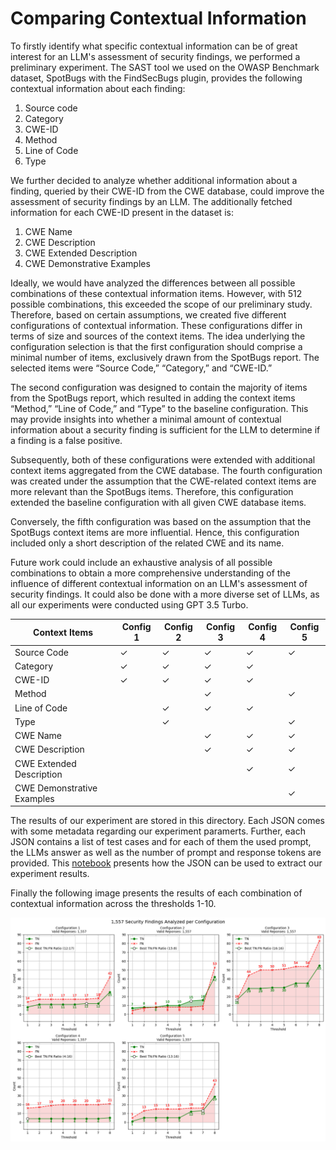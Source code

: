 # Comparing Contextual Information

To firstly identify what specific contextual information can be of great interest for an LLM's assessment of security findings, we performed a preliminary experiment. The SAST tool we used on the OWASP Benchmark dataset, SpotBugs with the FindSecBugs plugin, provides the following contextual information about each finding:

1. Source code
2. Category
3. CWE-ID
4. Method
5. Line of Code
6. Type

We further decided to analyze whether additional information about a finding, queried by their CWE-ID from the CWE database, could improve the assessment of security findings by an LLM. The additionally fetched information for each CWE-ID present in the dataset is:

1. CWE Name
2. CWE Description
3. CWE Extended Description
4. CWE Demonstrative Examples

Ideally, we would have analyzed the differences between all possible combinations of these contextual information items. However, with 512 possible combinations, this exceeded the scope of our preliminary study. Therefore, based on certain assumptions, we created five different configurations of contextual information. These configurations differ in terms of size and sources of the context items. The idea underlying the configuration selection is that the first configuration should comprise a minimal number of items, exclusively drawn from the SpotBugs report. The selected items were “Source Code,” “Category,” and “CWE-ID.”

The second configuration was designed to contain the majority of items from the SpotBugs report, which resulted in adding the context items “Method,” “Line of Code,” and “Type” to the baseline configuration. This may provide insights into whether a minimal amount of contextual information about a security finding is sufficient for the LLM to determine if a finding is a false positive.

Subsequently, both of these configurations were extended with additional context items aggregated from the CWE database. The fourth configuration was created under the assumption that the CWE-related context items are more relevant than the SpotBugs items. Therefore, this configuration extended the baseline configuration with all given CWE database items.

Conversely, the fifth configuration was based on the assumption that the SpotBugs context items are more influential. Hence, this configuration included only a short description of the related CWE and its name.

Future work could include an exhaustive analysis of all possible combinations to obtain a more comprehensive understanding of the influence of different contextual information on an LLM's assessment of security findings. It could also be done with a more diverse set of LLMs, as all our experiments were conducted using GPT 3.5 Turbo.

| **Context Items**          | **Config 1** | **Config 2** | **Config 3** | **Config 4** | **Config 5** |
| -------------------------- | ------------ | ------------ | ------------ | ------------ | ------------ |
| Source Code                | ✓            | ✓            | ✓            | ✓            | ✓            |
| Category                   | ✓            | ✓            | ✓            | ✓            |              |
| CWE-ID                     | ✓            | ✓            | ✓            | ✓            |              |
| Method                     |              |              | ✓            |              | ✓            |
| Line of Code               |              | ✓            | ✓            | ✓            |              |
| Type                       |              | ✓            |              |              | ✓            |
| CWE Name                   |              |              | ✓            | ✓            | ✓            |
| CWE Description            |              |              | ✓            | ✓            | ✓            |
| CWE Extended Description   |              |              |              | ✓            | ✓            |
| CWE Demonstrative Examples |              |              |              |              | ✓            |

The results of our experiment are stored in this directory. Each JSON comes with some metadata regarding our experiment paramerts. Further, each JSON contains a list of test cases and for each of them the used prompt, the LLMs answer as well as the number of prompt and response tokens are provided. This [notebook](evaluation.ipynb) presents how the JSON can be used to extract our experiment results.

Finally the following image presents the results of each combination of contextual information across the thresholds 1-10.

![image](context_items_tn_fn_over_thresholds.png)
